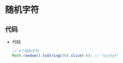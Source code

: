 # 随机字符

## 代码

*   代码

    ```javascript
    // 6个随机字符
    Math.random().toString(36).slice(-6); // "wojhy4"
    ```

